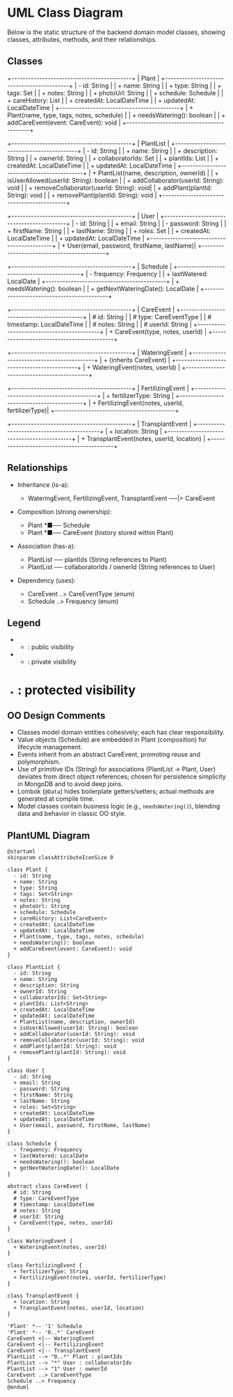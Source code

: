 # UML Class Diagram

Below is the static structure of the backend domain model classes, showing classes, attributes, methods, and their relationships.

## Classes

+-------------------------------------------+
|                  Plant                    |
+-------------------------------------------+
| - id: String                              |
| + name: String                            |
| + type: String                            |
| + tags: Set<String>                       |
| + notes: String                           |
| + photoUrl: String                        |
| + schedule: Schedule                      |
| + careHistory: List<CareEvent>            |
| + createdAt: LocalDateTime                |
| + updatedAt: LocalDateTime                |
+-------------------------------------------+
| + Plant(name, type, tags, notes, schedule) |
| + needsWatering(): boolean                |
| + addCareEvent(event: CareEvent): void    |
+-------------------------------------------+

+-------------------------------------------+
|                 PlantList                 |
+-------------------------------------------+
| - id: String                              |
| + name: String                            |
| + description: String                     |
| + ownerId: String                         |
| + collaboratorIds: Set<String>            |
| + plantIds: List<String>                  |
| + createdAt: LocalDateTime                |
| + updatedAt: LocalDateTime                |
+-------------------------------------------+
| + PlantList(name, description, ownerId)   |
| + isUserAllowed(userId: String): boolean  |
| + addCollaborator(userId: String): void   |
| + removeCollaborator(userId: String): void|
| + addPlant(plantId: String): void         |
| + removePlant(plantId: String): void      |
+-------------------------------------------+

+-------------------------------------------+
|                   User                    |
+-------------------------------------------+
| - id: String                              |
| + email: String                           |
| - password: String                        |
| + firstName: String                       |
| + lastName: String                        |
| + roles: Set<String>                      |
| + createdAt: LocalDateTime                |
| + updatedAt: LocalDateTime                |
+-------------------------------------------+
| + User(email, password, firstName, lastName)|
+-------------------------------------------+

+-------------------------------------------+
|                 Schedule                  |
+-------------------------------------------+
| - frequency: Frequency                    |
| + lastWatered: LocalDate                  |
+-------------------------------------------+
| + needsWatering(): boolean                |
| + getNextWateringDate(): LocalDate       |
+-------------------------------------------+

+-------------------------------------------+
|                CareEvent                  |
+-------------------------------------------+
| # id: String                              |
| # type: CareEventType                     |
| # timestamp: LocalDateTime                |
| # notes: String                           |
| # userId: String                          |
+-------------------------------------------+
| + CareEvent(type, notes, userId)          |
+-------------------------------------------+

+-------------------------------------------+
|             WateringEvent                 |
+-------------------------------------------+
| + (inherits CareEvent)                    |
+-------------------------------------------+
| + WateringEvent(notes, userId)            |
+-------------------------------------------+

+-------------------------------------------+
|           FertilizingEvent                |
+-------------------------------------------+
| + fertilizerType: String                  |
+-------------------------------------------+
| + FertilizingEvent(notes, userId, fertilizerType)|
+-------------------------------------------+

+-------------------------------------------+
|            TransplantEvent                |
+-------------------------------------------+
| + location: String                        |
+-------------------------------------------+
| + TransplantEvent(notes, userId, location) |
+-------------------------------------------+

## Relationships

- Inheritance (is-a):
  - WateringEvent, FertilizingEvent, TransplantEvent ──|> CareEvent

- Composition (strong ownership):
  - Plant *■── Schedule
  - Plant *■── CareEvent (history stored within Plant)

- Association (has-a):
  - PlantList ── plantIds (String references to Plant)
  - PlantList ── collaboratorIds / ownerId (String references to User)

- Dependency (uses):
  - CareEvent ..> CareEventType (enum)
  - Schedule ..> Frequency (enum)

## Legend
- + : public visibility
- - : private visibility
- # : protected visibility

## OO Design Comments

- Classes model domain entities cohesively; each has clear responsibility.
- Value objects (Schedule) are embedded in Plant (composition) for lifecycle management.
- Events inherit from an abstract CareEvent, promoting reuse and polymorphism.
- Use of primitive IDs (String) for associations (PlantList → Plant, User) deviates from direct object references; chosen for persistence simplicity in MongoDB and to avoid deep joins.
- Lombok (`@Data`) hides boilerplate getters/setters; actual methods are generated at compile time.
- Model classes contain business logic (e.g., `needsWatering()`), blending data and behavior in classic OO style.

## PlantUML Diagram
```plantuml
@startuml
skinparam classAttributeIconSize 0

class Plant {
  - id: String
  + name: String
  + type: String
  + tags: Set<String>
  + notes: String
  + photoUrl: String
  + schedule: Schedule
  + careHistory: List<CareEvent>
  + createdAt: LocalDateTime
  + updatedAt: LocalDateTime
  + Plant(name, type, tags, notes, schedule)
  + needsWatering(): boolean
  + addCareEvent(event: CareEvent): void
}

class PlantList {
  - id: String
  + name: String
  + description: String
  + ownerId: String
  + collaboratorIds: Set<String>
  + plantIds: List<String>
  + createdAt: LocalDateTime
  + updatedAt: LocalDateTime
  + PlantList(name, description, ownerId)
  + isUserAllowed(userId: String): boolean
  + addCollaborator(userId: String): void
  + removeCollaborator(userId: String): void
  + addPlant(plantId: String): void
  + removePlant(plantId: String): void
}

class User {
  - id: String
  + email: String
  - password: String
  + firstName: String
  + lastName: String
  + roles: Set<String>
  + createdAt: LocalDateTime
  + updatedAt: LocalDateTime
  + User(email, password, firstName, lastName)
}

class Schedule {
  - frequency: Frequency
  + lastWatered: LocalDate
  + needsWatering(): boolean
  + getNextWateringDate(): LocalDate
}

abstract class CareEvent {
  # id: String
  # type: CareEventType
  # timestamp: LocalDateTime
  # notes: String
  # userId: String
  + CareEvent(type, notes, userId)
}

class WateringEvent {
  + WateringEvent(notes, userId)
}

class FertilizingEvent {
  + fertilizerType: String
  + FertilizingEvent(notes, userId, fertilizerType)
}

class TransplantEvent {
  + location: String
  + TransplantEvent(notes, userId, location)
}

'Plant' *-- '1' Schedule
'Plant' *-- '0..*' CareEvent
CareEvent <|-- WateringEvent
CareEvent <|-- FertilizingEvent
CareEvent <|-- TransplantEvent
PlantList --> "0..*" Plant : plantIds
PlantList --> "*" User : collaboratorIds
PlantList --> "1" User : ownerId
CareEvent ..> CareEventType
Schedule ..> Frequency
@enduml
```

